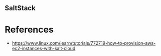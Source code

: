 SaltStack
-----

# References

- https://www.linux.com/learn/tutorials/772719-how-to-provision-aws-ec2-instances-with-salt-cloud